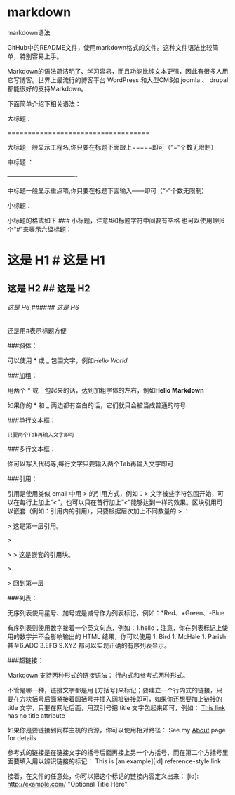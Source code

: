 # markdown
markdown语法

GitHub中的README文件，使用markdown格式的文件。这种文件语法比较简单，特别容易上手。

Markdown的语法简洁明了、学习容易，而且功能比纯文本更强，因此有很多人用它写博客。世界上最流行的博客平台 WordPress 和大型CMS如 joomla 、 drupal 都能很好的支持Markdown。

下面简单介绍下相关语法：

大标题：

===================================

大标题一般显示工程名,你只要在标题下面跟上=====即可（“=”个数无限制）

中标题 ：

———————————-

中标题一般显示重点项,你只要在标题下面输入——即可（“-”个数无限制）

小标题：

小标题的格式如下 ### 小标题，注意#和标题字符中间要有空格
也可以使用1到6个“#”来表示六级标题：

# 这是 H1     # 这是 H1

## 这是 H2     ## 这是 H2

###### 这是 H6    ###### 这是 H6
还是用#表示标题方便

###斜体：

可以使用 * 或 _ 包围文字，例如*Hello World*

###加粗：

用两个 * 或 _ 包起来的话，达到加粗字体的左右，例如**Hello Markdown**

如果你的 * 和 _ 两边都有空白的话，它们就只会被当成普通的符号

###单行文本框：

    只要两个Tab再输入文字即可

###多行文本框：

你可以写入代码等,每行文字只要输入两个Tab再输入文字即可

###引用：

引用是使用类似 email 中用 > 的引用方式，例如：> 文字被些字符包围开始，可以在每行上加上“<”，也可以只在首行加上“<”能够达到一样的效果。区块引用可以嵌套（例如：引用内的引用），只要根据层次加上不同数量的 > ：

&gt; 这是第一层引用。

&gt;

&gt; &gt; 这是嵌套的引用块。

&gt;

&gt; 回到第一层

###列表：

无序列表使用星号、加号或是减号作为列表标记，例如：*Red、+Green、-Blue

有序列表则使用数字接着一个英文句点，例如：1.hello；注意，你在列表标记上使用的数字并不会影响输出的 HTML 结果，你可以使用 1. Bird 1. McHale 1. Parish 甚至6.ADC 3.EFG 9.XYZ 都可以实现正确的有序列表显示。

###超链接：

Markdown 支持两种形式的链接语法： 行内式和参考式两种形式。

不管是哪一种，链接文字都是用 [方括号]来标记；要建立一个行内式的链接，只要在方块括号后面紧接着圆括号并插入网址链接即可，如果你还想要加上链接的 title 文字，只要在网址后面，用双引号把 title 文字包起来即可，例如： [This link](http://example.net/) has no title attribute

如果你是要链接到同样主机的资源，你可以使用相对路径： See my [About](/about/) page for details

参考式的链接是在链接文字的括号后面再接上另一个方括号，而在第二个方括号里面要填入用以辨识链接的标记： This is [an example][id] reference-style link

接着，在文件的任意处，你可以把这个标记的链接内容定义出来： [id]: http://example.com/ "Optional Title Here"
